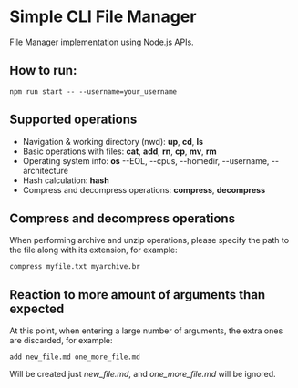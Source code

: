 # Simple CLI File Manager

File Manager implementation using Node.js APIs.

## How to run:

```
npm run start -- --username=your_username
```

## Supported operations
  - Navigation & working directory (nwd): **up**, **cd**, **ls**
  - Basic operations with files: **cat**, **add**, **rn**, **cp**, **mv**, **rm**
  - Operating system info: **os** --EOL, --cpus, --homedir, --username, --architecture
  - Hash calculation: **hash**
  - Compress and decompress operations: **compress**, **decompress**

## Compress and decompress operations

When performing archive and unzip operations, please specify the path to the file along with its extension, for example:

```
compress myfile.txt myarchive.br
```

## Reaction to more amount of arguments than expected

At this point, when entering a large number of arguments, the extra ones are discarded, for example:

```
add new_file.md one_more_file.md
```

Will be created just *new_file.md*, and *one_more_file.md* will be ignored.

